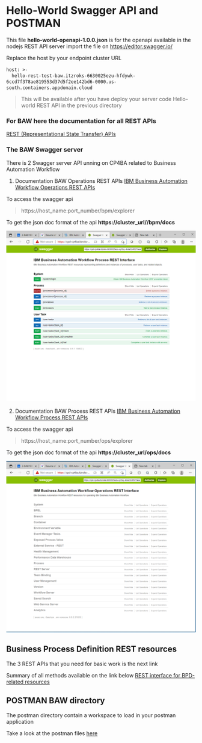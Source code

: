 ﻿# Hello-World Swagger API and POSTMAN

This file **hello-world-openapi-1.0.0.json** is for the openapi available in the nodejs REST API server
import the file on https://editor.swagger.io/

Replace the host by your endpoint cluster URL
```
host: >-
  hello-rest-test-baw.itzroks-6630025ezu-hfdywk-6ccd7f378ae819553d37d5f2ee142bd6-0000.us-south.containers.appdomain.cloud
```
> This will be available after you have deploy your server code Hello-world REST API in the previous directory

### For BAW here the documentation for all REST APIs
[REST (Representational State Transfer) APIs](https://www.ibm.com/docs/en/baw/20.x?topic=apis-rest-representational-state-transfer)

### The BAW Swagger server
There is 2 Swagger server API unning on CP4BA related to Business Automation Workflow

1. Documentation BAW Operations REST APIs
[IBM Business Automation Workflow Operations REST APIs](https://www.ibm.com/docs/en/baw/20.x?topic=apis-business-automation-workflow-operations-rest)

To access the swagger api 
> https://host_name:port_number/bpm/explorer
 
To get the json doc format of the api **https://cluster_url//bpm/docs**

![cp4ba-hello-world/hello-world-swagger](images/baw-processes-rest-swagger.PNG)

2. Documentation BAW Process REST APIs
[IBM Business Automation Workflow Process REST APIs](https://www.ibm.com/docs/en/baw/20.x?topic=apis-business-automation-workflow-process-rest)

To access the swagger api
> https://host_name:port_number/ops/explorer

To get the json doc format of the api **https://cluster_url/ops/docs**

![cp4ba-hello-world/hello-world-swagger](images/baw-operations-rest-swagger.PNG)

## Business Process Definition REST resources 
The 3 REST APIs that you need for basic work is the next link

Summary of all methods available on the link below
[REST interface for BPD-related resources](https://www.ibm.com/docs/en/baw/20.x?topic=apis-rest-interface-bpd-related-resources)

## POSTMAN BAW directory

The postman directory contain a workspace to load in your postman application

Take a look at the postman files [here](/hello-world-swagger/postman-baw/Readme.md)
